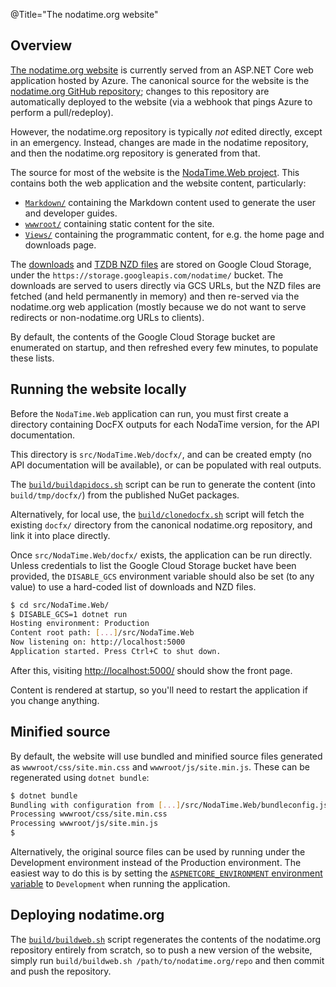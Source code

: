 @Title="The nodatime.org website"

## Overview

[The nodatime.org website](http://nodatime.org/) is currently served from an
ASP.NET Core web application hosted by Azure. The canonical source for the
website is the [nodatime.org GitHub
repository](https://github.com/nodatime/nodatime.org); changes to this
repository are automatically deployed to the website (via a webhook that
pings Azure to perform a pull/redeploy).

However, the nodatime.org repository is typically _not_ edited directly,
except in an emergency. Instead, changes are made in the nodatime
repository, and then the nodatime.org repository is generated from that.

The source for most of the website is the [NodaTime.Web
project](https://github.com/nodatime/nodatime/tree/master/src/NodaTime.Web).
This contains both the web application and the website content,
particularly:

- [`Markdown/`](https://github.com/nodatime/nodatime/tree/master/src/NodaTime.Web/Markdown)
  containing the Markdown content used to generate the user and developer
  guides.
- [`wwwroot/`](https://github.com/nodatime/nodatime/tree/master/src/NodaTime.Web/wwwroot)
  containing static content for the site.
- [`Views/`](https://github.com/nodatime/nodatime/tree/master/src/NodaTime.Web/Views)
  containing the programmatic content, for e.g. the home page and downloads
  page.

The [downloads](/downloads/) and [TZDB NZD files](/tzdb/) are stored on
Google Cloud Storage, under the `https://storage.googleapis.com/nodatime/`
bucket. The downloads are served to users directly via GCS URLs, but the NZD
files are fetched (and held permanently in memory) and then re-served via
the nodatime.org web application (mostly because we do not want to serve
redirects or non-nodatime.org URLs to clients).

By default, the contents of the Google Cloud Storage bucket are enumerated
on startup, and then refreshed every few minutes, to populate these lists.

## Running the website locally

Before the `NodaTime.Web` application can run, you must first create a
directory containing DocFX outputs for each NodaTime version, for the API
documentation.

This directory is `src/NodaTime.Web/docfx/`, and can be created empty (no
API documentation will be available), or can be populated with real outputs.

The
[`build/buildapidocs.sh`](https://github.com/nodatime/nodatime/blob/master/build/buildapidocs.sh)
script can be run to generate the content (into `build/tmp/docfx/`) from the
published NuGet packages.

Alternatively, for local use, the
[`build/clonedocfx.sh`](https://github.com/nodatime/nodatime/blob/master/build/clonedocfx.sh)
script will fetch the existing `docfx/` directory from the canonical
nodatime.org repository, and link it into place directly.

Once `src/NodaTime.Web/docfx/` exists, the application can be run directly.
Unless credentials to list the Google Cloud Storage bucket have been
provided, the `DISABLE_GCS` environment variable should also be set (to any
value) to use a hard-coded list of downloads and NZD files.

```sh
$ cd src/NodaTime.Web/
$ DISABLE_GCS=1 dotnet run
Hosting environment: Production
Content root path: [...]/src/NodaTime.Web
Now listening on: http://localhost:5000
Application started. Press Ctrl+C to shut down.
```

After this, visiting [http://localhost:5000/](http://localhost:5000/) should
show the front page.

Content is rendered at startup, so you'll need to restart the application if
you change anything.

## Minified source

By default, the website will use bundled and minified source files generated
as `wwwroot/css/site.min.css` and `wwwroot/js/site.min.js`. These can be
regenerated using `dotnet bundle`:

```sh
$ dotnet bundle
Bundling with configuration from [...]/src/NodaTime.Web/bundleconfig.json
Processing wwwroot/css/site.min.css
Processing wwwroot/js/site.min.js
$
```

Alternatively, the original source files can be used by running under the
Development environment instead of the Production environment. The easiest
way to do this is by setting the [`ASPNETCORE_ENVIRONMENT` environment
variable](https://docs.microsoft.com/en-us/aspnet/core/fundamentals/environments)
to `Development` when running the application.

## Deploying nodatime.org

The
[`build/buildweb.sh`](https://github.com/nodatime/nodatime/blob/master/build/buildweb.sh)
script regenerates the contents of the nodatime.org repository entirely from
scratch, so to push a new version of the website, simply run
`build/buildweb.sh /path/to/nodatime.org/repo` and then commit and push the
repository.
